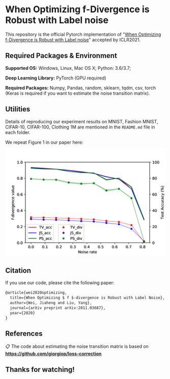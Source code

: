 # When Optimizing f-Divergence is Robust with Label noise

This repository is the official Pytorch implementation of "[When Optimizing f-Divergence is Robust with Label noise](https://arxiv.org/abs/2011.03687)" accepted by ICLR2021. 


## Required Packages & Environment
**Supported OS:** Windows, Linux, Mac OS X; Python: 3.6/3.7; 

**Deep Learning Library:** PyTorch (GPU required)

**Required Packages:** Numpy, Pandas, random, sklearn, tqdm, csv, torch (Keras is required if you want to estimate the noise transition matrix).

## Utilities

Details of reproducing our experiment results on MNIST, Fashion MNIST, CIFAR-10, CIFAR-100, Clothing 1M are mentioned in the `README.md` file in each folder.

We repeat Figure 1 in our paper here:

![Figure1](Figure1.png)

## Citation

If you use our code, please cite the following paper:

```
@article{wei2020optimizing,
  title={When Optimizing $ f $-divergence is Robust with Label Noise},
  author={Wei, Jiaheng and Liu, Yang},
  journal={arXiv preprint arXiv:2011.03687},
  year={2020}
}
```

## References
📋 The code about estimating the noise transition matrix is based on **https://github.com/giorgiop/loss-correction**

## Thanks for watching!
